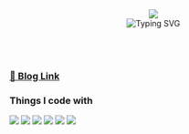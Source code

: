 <div align="center">
  <img src="https://capsule-render.vercel.app/api?type=waving&color=9D9ED2&width=100&height=80&section=header&text=&animation=twinkling" />
  <div align="center">
      <img align="center" src="https://readme-typing-svg.demolab.com?font=Caveat&size=60&pause=1000&color=9D9ED2FF&width=330&height=90&lines=Hello+I'm+tata-v" alt="Typing SVG" />
  </div>
</div>

<br>
<br>
<br>

### <a href="https://velog.io/@tata-v_vlelog" rel="noreferrer" target="_blank">🔗 Blog Link</a>

### **Things I code with**

<img src="https://img.shields.io/badge/React-61DAFB?style=for-the-badge&logo=React&logoColor=white"/> <img src="https://img.shields.io/badge/redux-593d88?style=for-the-badge&logo=redux&logoColor=white"/> <img src="https://img.shields.io/badge/Recoil-3578E5?style=for-the-badge&logo=Recoil&logoColor=white"/> <img src="https://img.shields.io/badge/styledcomponents-DB7093?style=for-the-badge&logo=styledcomponents&logoColor=white"/> <img src="https://img.shields.io/badge/javascript-F7DF1E?style=for-the-badge&logo=javascript&logoColor=black" /> <img src="https://img.shields.io/badge/typescript-3178C6?style=for-the-badge&logo=typescript&logoColor=white" /> 

